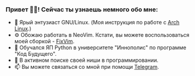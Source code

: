 ### Привет 👋🏼! Сейчас ты узнаешь немного обо мне:
- 🐧 Ярый энтузиаст GNU/Linux. (Моя инструкция по работе с [Arch Linux](https://github.com/Krator3/ArchLinux).)
- ⚙️ Обожаю работать в NeoVim. Кстати, вы можете воспользоваться моей сборкой - [FixVim](https://github.com/Krator3/fixvim).
- 🔭 Обучался ЯП Python в университете "Иннополис" по программе "Код Будущего".
- 🌱 В активном поиске своей ниши в программировании.
- 📫 Вы можете связаться со мной при помощи [Telegram](https://t.me/LinuxOnly).

<!--
Перевести свой старый аккаунт CodeWars на этот и снова начать заниматься + активировать ссылку
<a href="https://www.codewars.com/"><img src="https://www.codewars.com/users/Krator3/badges/large" alt="CodeWars"/></a>
-->
